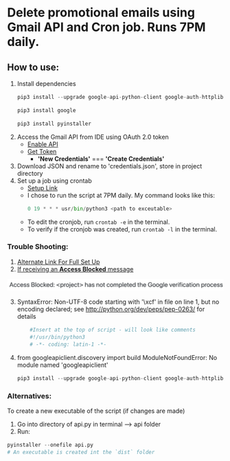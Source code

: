 # Delete promotional emails using Gmail API and Cron job. Runs 7PM daily.

## How to use:
1. Install dependencies
    ```Python
    pip3 install --upgrade google-api-python-client google-auth-httplib2 google-auth-oauthlib
    ```
    ```Python
    pip3 install google
    ```
    ```Python
    pip3 install pyinstaller
    ```
2. Access the Gmail API from IDE using OAuth 2.0 token
    - [Enable API](https://support.google.com/googleapi/answer/6158841?hl=en)
    - [Get Token](https://support.google.com/googleapi/answer/6158849?hl=en&ref_topic=7013279&sjid=15952990207606155705-NA)
        - **'New Credentials'** === **'Create Credentials'**
3. Download JSON and rename to 'credentials.json', store in project directory
4. Set up a job using crontab
     - [Setup Link](https://www.ostechnix.com/a-beginners-guide-to-cron-jobs/)
     - I chose to run the script at 7PM daily. My command looks like this:
         ```Python
         0 19 * * * usr/bin/python3 <path to exceutable>
         ```
     - To edit the cronjob, run `crontab -e` in the terminal.
     - To verify if the cronjob was created, run `crontab -l` in the terminal.


### Trouble Shooting:
1. [Alternate Link For Full Set Up](https://developers.google.com/gmail/api/quickstart/python)
2. [If receiving an **Access Blocked** message](https://stackoverflow.com/questions/75454425/access-blocked-project-has-not-completed-the-google-verification-process)
<img src=error.png>

3. SyntaxError: Non-UTF-8 code starting with '\xcf' in file <path to exceutable> on line 1, but no encoding declared; see http://python.org/dev/peps/pep-0263/ for details
    ```Python
        #Insert at the top of script - will look like comments
        #!/usr/bin/python3
        # -*- coding: latin-1 -*-
    ```
4. from googleapiclient.discovery import build ModuleNotFoundError: No module named 'googleapiclient'
    ```Python
    pip3 install --upgrade google-api-python-client google-auth-httplib2 google-auth-oauthlib
    ```


### Alternatives:
To create a new executable of the script (if changes are made)
1. Go into directory of api.py in terminal --> api folder
2. Run:
```Python
pyinstaller --onefile api.py
# An executable is created int the `dist` folder
```